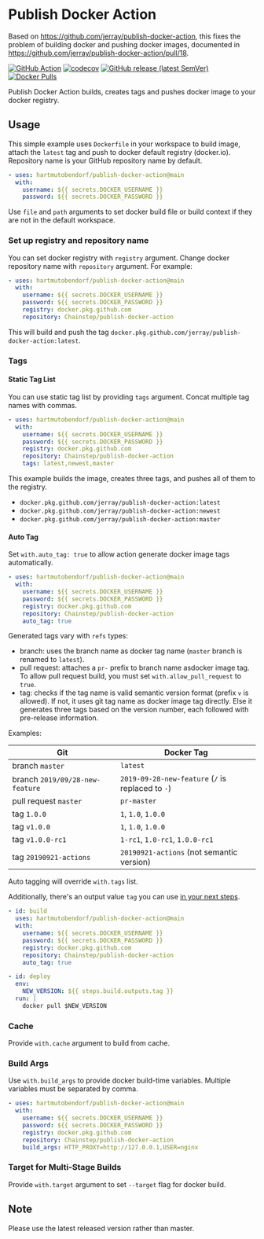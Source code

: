 # Publish Docker Action

Based on https://github.com/jerray/publish-docker-action, this fixes the problem of building docker and pushing docker images, documented in https://github.com/jerray/publish-docker-action/pull/18.

[![GitHub Action](https://github.com/jerray/publish-docker-action/workflows/Main/badge.svg)](https://github.com/jerray/publish-docker-action/actions?workflow=Main)
[![codecov](https://codecov.io/gh/jerray/publish-docker-action/branch/master/graph/badge.svg)](https://codecov.io/gh/jerray/publish-docker-action)
[![GitHub release (latest SemVer)](https://img.shields.io/github/v/release/jerray/publish-docker-action?logo=github)](https://github.com/jerray/publish-docker-action/releases)
[![Docker Pulls](https://img.shields.io/docker/pulls/jerray/publish-docker-action?logo=docker)](https://hub.docker.com/r/jerray/publish-docker-action)

Publish Docker Action builds, creates tags and pushes docker image to your docker registry.

## Usage

This simple example uses `Dockerfile` in your workspace to build image, attach the `latest`
tag and push to docker default registry (docker.io). Repository name is your GitHub repository
name by default.

```yaml
- uses: hartmutobendorf/publish-docker-action@main
  with:
    username: ${{ secrets.DOCKER_USERNAME }}
    password: ${{ secrets.DOCKER_PASSWORD }}
```

Use `file` and `path` arguments to set docker build file or build context if they are not in the default workspace.

### Set up registry and repository name

You can set docker registry with `registry` argument. Change docker repository name with `repository` argument.
For example:

```yaml
- uses: hartmutobendorf/publish-docker-action@main
  with:
    username: ${{ secrets.DOCKER_USERNAME }}
    password: ${{ secrets.DOCKER_PASSWORD }}
    registry: docker.pkg.github.com
    repository: Chainstep/publish-docker-action
```

This will build and push the tag `docker.pkg.github.com/jerray/publish-docker-action:latest`.

### Tags

#### Static Tag List

You can use static tag list by providing `tags` argument. Concat multiple tag names with commas.

```yaml
- uses: hartmutobendorf/publish-docker-action@main
  with:
    username: ${{ secrets.DOCKER_USERNAME }}
    password: ${{ secrets.DOCKER_PASSWORD }}
    registry: docker.pkg.github.com
    repository: Chainstep/publish-docker-action
    tags: latest,newest,master
```

This example builds the image, creates three tags, and pushes all of them to the registry.

* `docker.pkg.github.com/jerray/publish-docker-action:latest`
* `docker.pkg.github.com/jerray/publish-docker-action:newest`
* `docker.pkg.github.com/jerray/publish-docker-action:master`

#### Auto Tag

Set `with.auto_tag: true` to allow action generate docker image tags automatically.

```yaml
- uses: hartmutobendorf/publish-docker-action@main
  with:
    username: ${{ secrets.DOCKER_USERNAME }}
    password: ${{ secrets.DOCKER_PASSWORD }}
    registry: docker.pkg.github.com
    repository: Chainstep/publish-docker-action
    auto_tag: true
```

Generated tags vary with `refs` types:

* branch: uses the branch name as docker tag name (`master` branch is renamed to `latest`).
* pull request: attaches a `pr-` prefix to branch name asdocker image tag. To allow pull request build, you must set `with.allow_pull_request` to `true`.
* tag: checks if the tag name is valid semantic version format (prefix `v` is allowed). If not, it uses git tag name as docker image tag directly. Else it generates three tags based on the version number, each followed with pre-release information.

Examples:

| Git | Docker Tag |
| --- | --- |
| branch `master` | `latest` |
| branch  `2019/09/28-new-feature` | `2019-09-28-new-feature` (`/` is replaced to `-`) |
| pull request `master` | `pr-master` |
| tag `1.0.0` | `1`, `1.0`, `1.0.0` |
| tag `v1.0.0` | `1`, `1.0`, `1.0.0` |
| tag `v1.0.0-rc1` | `1-rc1`, `1.0-rc1`, `1.0.0-rc1` |
| tag `20190921-actions` | `20190921-actions` (not semantic version) |

Auto tagging will override `with.tags` list.

Additionally, there's an output value `tag` you can use [in your next steps](https://help.github.com/en/actions/reference/contexts-and-expression-syntax-for-github-actions#steps-context).

```yaml
- id: build
  uses: hartmutobendorf/publish-docker-action@main
  with:
    username: ${{ secrets.DOCKER_USERNAME }}
    password: ${{ secrets.DOCKER_PASSWORD }}
    registry: docker.pkg.github.com
    repository: Chainstep/publish-docker-action
    auto_tag: true

- id: deploy
  env:
    NEW_VERSION: ${{ steps.build.outputs.tag }}
  run: |
    docker pull $NEW_VERSION
```

### Cache

Provide `with.cache` argument to build from cache.

### Build Args

Use `with.build_args` to provide docker build-time variables. Multiple variables must be separated by comma. 

```yaml
- uses: hartmutobendorf/publish-docker-action@main
  with:
    username: ${{ secrets.DOCKER_USERNAME }}
    password: ${{ secrets.DOCKER_PASSWORD }}
    registry: docker.pkg.github.com
    repository: Chainstep/publish-docker-action
    build_args: HTTP_PROXY=http://127.0.0.1,USER=nginx
```

### Target for Multi-Stage Builds

Provide `with.target` argument to set `--target` flag for docker build.

## Note

Please use the latest released version rather than master.
